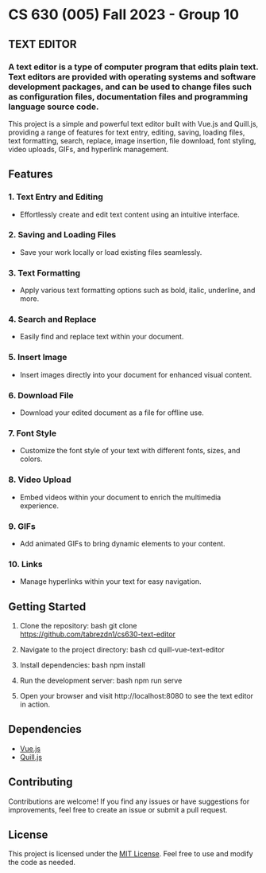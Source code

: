 # CS 630 (005) Fall 2023 - Group 10

## TEXT EDITOR

### A text editor is a type of computer program that edits plain text. Text editors are provided with operating systems and software development packages, and can be used to change files such as configuration files, documentation files and programming language source code.

This project is a simple and powerful text editor built with Vue.js and Quill.js, providing a range of features for text entry, editing, saving, loading files, text formatting, search, replace, image insertion, file download, font styling, video uploads, GIFs, and hyperlink management.

## Features

### 1. Text Entry and Editing
   - Effortlessly create and edit text content using an intuitive interface.

### 2. Saving and Loading Files
   - Save your work locally or load existing files seamlessly.

### 3. Text Formatting
   - Apply various text formatting options such as bold, italic, underline, and more.

### 4. Search and Replace
   - Easily find and replace text within your document.

### 5. Insert Image
   - Insert images directly into your document for enhanced visual content.

### 6. Download File
   - Download your edited document as a file for offline use.

### 7. Font Style
   - Customize the font style of your text with different fonts, sizes, and colors.

### 8. Video Upload
   - Embed videos within your document to enrich the multimedia experience.

### 9. GIFs
   - Add animated GIFs to bring dynamic elements to your content.

### 10. Links
   - Manage hyperlinks within your text for easy navigation.

## Getting Started

1. Clone the repository:
   bash
   git clone https://github.com/tabrezdn1/cs630-text-editor
   

2. Navigate to the project directory:
   bash
   cd quill-vue-text-editor
   

3. Install dependencies:
   bash
   npm install
   

4. Run the development server:
   bash
   npm run serve
   

5. Open your browser and visit http://localhost:8080 to see the text editor in action.

## Dependencies

- [Vue.js](https://vuejs.org/)
- [Quill.js](https://quilljs.com/)

## Contributing

Contributions are welcome! If you find any issues or have suggestions for improvements, feel free to create an issue or submit a pull request.

## License

This project is licensed under the [MIT License](LICENSE). Feel free to use and modify the code as needed.